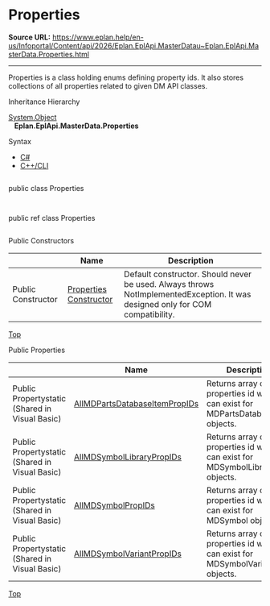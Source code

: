 # Properties

**Source URL:** https://www.eplan.help/en-us/Infoportal/Content/api/2026/Eplan.EplApi.MasterDatau~Eplan.EplApi.MasterData.Properties.html

---

Properties is a class holding enums defining property ids. It also stores collections of all properties related to given DM API classes.

Inheritance Hierarchy

[System.Object](#)  
   **Eplan.EplApi.MasterData.Properties**

Syntax

- [C#](#i-syntax-CS)
- [C++/CLI](#i-syntax-CPP2005)

```
```
public class Properties
```
```

```
```
public ref class Properties
```
```



Public Constructors

|  | Name | Description |
| --- | --- | --- |
| Public Constructor | [Properties Constructor](Eplan.EplApi.MasterDatau~Eplan.EplApi.MasterData.Properties~_ctor.html) | Default constructor. Should never be used. Always throws NotImplementedException. It was designed only for COM compatibility. |

[Top](#top)



Public Properties

|  | Name | Description |
| --- | --- | --- |
| Public Propertystatic (Shared in Visual Basic) | [AllMDPartsDatabaseItemPropIDs](Eplan.EplApi.MasterDatau~Eplan.EplApi.MasterData.Properties~AllMDPartsDatabaseItemPropIDs.html) | Returns array of all P8 properties id which can exist for MDPartsDatabaseItem objects. |
| Public Propertystatic (Shared in Visual Basic) | [AllMDSymbolLibraryPropIDs](Eplan.EplApi.MasterDatau~Eplan.EplApi.MasterData.Properties~AllMDSymbolLibraryPropIDs.html) | Returns array of all P8 properties id which can exist for MDSymbolLibrary objects. |
| Public Propertystatic (Shared in Visual Basic) | [AllMDSymbolPropIDs](Eplan.EplApi.MasterDatau~Eplan.EplApi.MasterData.Properties~AllMDSymbolPropIDs.html) | Returns array of all P8 properties id which can exist for MDSymbol objects. |
| Public Propertystatic (Shared in Visual Basic) | [AllMDSymbolVariantPropIDs](Eplan.EplApi.MasterDatau~Eplan.EplApi.MasterData.Properties~AllMDSymbolVariantPropIDs.html) | Returns array of all P8 properties id which can exist for MDSymbolVariant objects. |

[Top](#top)
